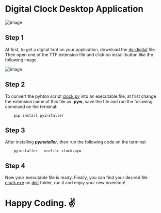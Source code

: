 # Digital Clock Desktop Application

![image](https://user-images.githubusercontent.com/56040932/101289739-8e2b9400-3828-11eb-9334-7be38020ef3f.png)


## Step 1
At first, to get a digital font on your application, download the [ds-digital](https://github.com/MizanMustakim/Digital-Clock-Desktop-Application/tree/main/ds_digital) file.
Then open one of the TTF extension file and click on install button like the following image.

![image](https://user-images.githubusercontent.com/56040932/101289653-0e052e80-3828-11eb-997e-7871af6f4655.png)


## Step 2
To convert the pyhton script [clock.py](https://github.com/MizanMustakim/Digital-Clock-Desktop-Application/blob/main/clock.pyw) into an executable file,
at first change the extension name of this file as **.pyw**, save the file and run the following command on the terminal:
```
    pip install pyinstaller
```
## Step 3
After installing ***pyinstaller***, then run the following code on the terminal:
```
    pyinstaller --onefile clock.pyw
```
## Step 4
Now your executable file is ready. Finally, you can find your desired file [clock.exe](https://github.com/MizanMustakim/Digital-Clock-Desktop-Application/blob/main/clock.exe)
on [dist]() folder, run it and enjoy your new invention!


# Happy Coding. ✌
